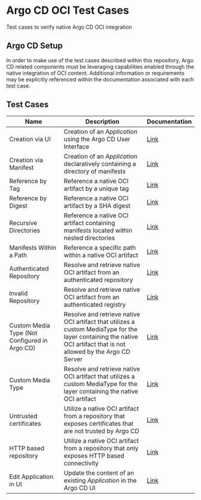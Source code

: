 # Argo CD OCI Test Cases

Test cases to verify native Argo CD OCI integration

## Argo CD Setup

In order to make use of the test cases described within this repository, Argo CD related components must be leveraging capabilities enabled through the native integration of OCI content. Additional information or requirements may be explicitly referenced within the documentation associated with each test case.

## Test Cases

| Name       | Description | Documentation |
| ---------- | ----------- | ------------- |
| Creation via UI | Creation of an _Application_ using the Argo CD User Interface | [Link](docs/testcase1.md) |
| Creation via Manifest | Creation of an _Application_ declaratively containing a directory of manifests | [Link](docs/testcase2.md) |
| Reference by Tag | Reference a native OCI artifact by a unique tag | [Link](docs/testcase3.md) |
| Reference by Digest | Reference a native OCI artifact by a SHA digest | [Link](docs/testcase4.md) | 
| Recursive Directories | Reference a native OCI artifact containing manifests located within nested directories | [Link](docs/testcase5.md) | 
| Manifests Within a Path | Reference a specific path within a native OCI artifact | [Link](docs/testcase6.md) | 
| Authenticated Repository | Resolve and retrieve native OCI artifact from an authenticated repository | [Link](docs/testcase7.md) | 
| Invalid Repository | Resolve and retrieve native OCI artifact from an authenticated registry | [Link](docs/testcase8.md) | 
| Custom Media Type (Not Configured in Argo CD) | Resolve and retrieve native OCI artifact that utilizes a custom MediaType for the layer containing the native OCI artifact that is not allowed by the Argo CD Server | [Link](docs/testcase9.md) |
| Custom Media Type | Resolve and retrieve native OCI artifact that utilizes a custom MediaType for the layer containing the native OCI artifact | [Link](docs/testcase9.md) |
| Untrusted certificates | Utilize a native OCI artifact from a repository that exposes certificates that are not trusted by Argo CD | [Link](docs/testcase11.md) | 
| HTTP based repository | Utilize a native OCI artifact from a repository that only exposes HTTP based connectivity | [Link](docs/testcase12.md) | 
| Edit Application in UI | Update the content of an existing _Application_ in the Argo CD UI | [Link](docs/testcase13.md) | 
